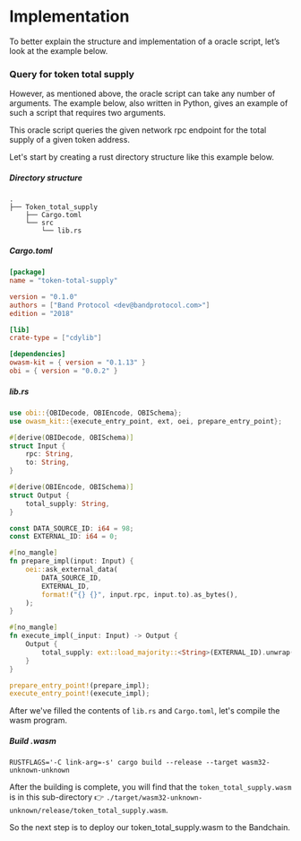 # Implementation

To better explain the structure and implementation of a oracle script, let’s look at the example below.

### Query for token total supply

However, as mentioned above, the oracle script can take any number of arguments. The example below, also written in
Python, gives an example of such a script that requires two arguments.

This oracle script queries the given network rpc endpoint for the total supply of a given token address.

Let's start by creating a rust directory structure like this example below.

##### Directory structure

```shell
.
├── Token_total_supply
    ├── Cargo.toml
    └── src
        └── lib.rs
```

##### Cargo.toml

```Cargo.toml
[package]
name = "token-total-supply"

version = "0.1.0"
authors = ["Band Protocol <dev@bandprotocol.com>"]
edition = "2018"

[lib]
crate-type = ["cdylib"]

[dependencies]
owasm-kit = { version = "0.1.13" }
obi = { version = "0.0.2" }
```

##### lib.rs

```rust
use obi::{OBIDecode, OBIEncode, OBISchema};
use owasm_kit::{execute_entry_point, ext, oei, prepare_entry_point};

#[derive(OBIDecode, OBISchema)]
struct Input {
    rpc: String,
    to: String,
}

#[derive(OBIEncode, OBISchema)]
struct Output {
    total_supply: String,
}

const DATA_SOURCE_ID: i64 = 98;
const EXTERNAL_ID: i64 = 0;

#[no_mangle]
fn prepare_impl(input: Input) {
    oei::ask_external_data(
        DATA_SOURCE_ID,
        EXTERNAL_ID,
        format!("{} {}", input.rpc, input.to).as_bytes(),
    );
}

#[no_mangle]
fn execute_impl(_input: Input) -> Output {
    Output {
        total_supply: ext::load_majority::<String>(EXTERNAL_ID).unwrap(),
    }
}

prepare_entry_point!(prepare_impl);
execute_entry_point!(execute_impl);
```

After we've filled the contents of `lib.rs` and `Cargo.toml`, let's compile the wasm program.

##### Build .wasm

```shell
RUSTFLAGS='-C link-arg=-s' cargo build --release --target wasm32-unknown-unknown
```

After the building is complete, you will find that the `token_total_supply.wasm` is in this sub-directory 👉 `./target/wasm32-unknown-unknown/release/token_total_supply.wasm`.

So the next step is to deploy our token_total_supply.wasm to the Bandchain.
